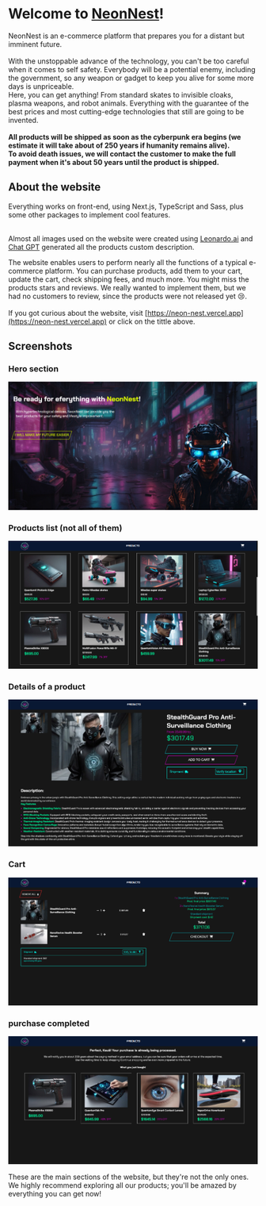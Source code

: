 # Welcome to [NeonNest](https://neon-nest.vercel.app)!
NeonNest is an e-commerce platform that prepares you for a distant but imminent future.<br><br>
With the unstoppable advance of the technology, you can't be too careful when it comes to self safety. Everybody will be a potential enemy, including the government, so any weapon or gadget to keep you alive for some more days is unpriceable. <br>
Here, you can get anything! From standard skates to invisible cloaks, plasma weapons, and robot animals. Everything with the guarantee of the best prices and most cutting-edge technologies that still are going to be invented. <br><br>
**All products will be shipped as soon as the cyberpunk era begins (we estimate it will take about of 250 years if humanity remains alive).** <br>
**To avoid death issues, we will contact the customer to make the full payment when it's about 50 years until the product is shipped.**

## About the website
Everything works on front-end, using Next.js, TypeScript and Sass, plus some other packages to implement cool features. <br><br>

Almost all images used on the website were created using [Leonardo.ai](https://leonardo.ai) and [Chat GPT](https://chat.openai.com) generated all the products custom description. <br>

The website enables users to perform nearly all the functions of a typical e-commerce platform. You can purchase products, add them to your cart, update the cart, check shipping fees, and much more. You might miss the products stars and reviews. We really wanted to implement them, but we had no customers to review, since the products were not released yet 😢. <br><br>
If you got curious about the website, visit [https://neon-nest.vercel.app](https://neon-nest.vercel.app) or click on the tittle above.

## Screenshots

### Hero section
![](./screenshots/hero_page.png)

### Products list (not all of them)
![](./screenshots/products.png)

### Details of a product
![](./screenshots/product_details.png)

### Cart
![](./screenshots/cart.png)

### purchase completed
![](./screenshots/finished.png)

These are the main sections of the website, but they're not the only ones. We highly recommend exploring all our products; you'll be amazed by everything you can get now!
